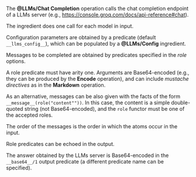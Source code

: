 The **@LLMs/Chat Completion** operation calls the chat completion endpoint of a LLMs server (e.g., https://console.groq.com/docs/api-reference#chat).

The ingredient does one call for each model in input.

Configuration parameters are obtained by a predicate (default `__llms_config__`), which can be populated by a **@LLMs/Config** ingredient.

Messages to be completed are obtained by predicates specified in the *role* options.

A role predicate must have arity one.
Arguments are Base64-encoded (e.g., they can be produced by the **Encode** operation), and can include *mustache directives* as in the **Markdown** operation.

As an alternative, messages can be also given with the facts of the form `__message__(role("content""))`.
In this case, the content is a simple double-quoted string (not Base64-encoded), and the `role` functor must be one of the accepted roles.

The order of the messages is the order in which the atoms occur in the input.

Role predicates can be echoed in the output.

The answer obtained by the LLMs server is Base64-encoded in the `__base64__/1` output predicate (a different predicate name can be specified).